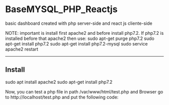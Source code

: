 # BaseMYSQL_PHP_Reactjs
basic dashboard created with php server-side and react js cliente-side

NOTE: important is install first apache2 and before install php7.2. If php7.2 is installed before that apache2 then use:
 sudo apt-get purge php7.2
 sudo apt-get install php7.2
 sudo apt-get install php7.2-mysql
 sudo service apache2 restart
________________________________________________________________________
Install
------------------------------------------------------------------------
sudo apt install apache2
sudo apt-get install php7.2

Now, you can test a php file in path /var/www/html/test.php and Browser go to http://localhost/test.php
and put the following code:
<?php phpinfo(); ?>
